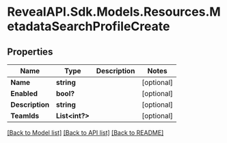 # RevealAPI.Sdk.Models.Resources.MetadataSearchProfileCreate
## Properties

Name | Type | Description | Notes
------------ | ------------- | ------------- | -------------
**Name** | **string** |  | [optional] 
**Enabled** | **bool?** |  | [optional] 
**Description** | **string** |  | [optional] 
**TeamIds** | **List&lt;int?&gt;** |  | [optional] 

[[Back to Model list]](../README.md#documentation-for-models) [[Back to API list]](../README.md#documentation-for-api-endpoints) [[Back to README]](../README.md)

